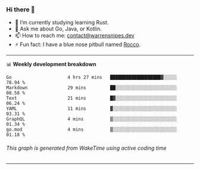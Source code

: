 ### Hi there 👋

- 🌱 I’m currently studying learning Rust.
- 💬 Ask me about Go, Java, or Kotlin.
- 📫 How to reach me: contact@warrensnipes.dev
- ⚡ Fun fact: I have a blue nose pitbull named [Rocco](https://i.imgur.com/iLsSCKu.jpg).

-------

📊 **Weekly development breakdown**
<!--START_SECTION:waka-->

```text
Go                     4 hrs 27 mins   ███████████████████▓░░░░░   78.94 %
Markdown               29 mins         ██░░░░░░░░░░░░░░░░░░░░░░░   08.58 %
Text                   21 mins         █▓░░░░░░░░░░░░░░░░░░░░░░░   06.24 %
YAML                   11 mins         ▓░░░░░░░░░░░░░░░░░░░░░░░░   03.31 %
GraphQL                4 mins          ▒░░░░░░░░░░░░░░░░░░░░░░░░   01.34 %
go.mod                 4 mins          ▒░░░░░░░░░░░░░░░░░░░░░░░░   01.18 %
```

<!--END_SECTION:waka-->
###### *This graph is generated from WakeTime using active coding time*
-------
